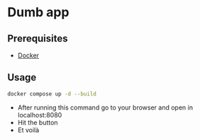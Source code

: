# Dumb app

## Prerequisites

- [Docker](https://docs.docker.com/engine/install/)

## Usage

```sh
docker compose up -d --build
```

- After running this command go to your browser and open in localhost:8080
- Hit the button
- Et voilà


